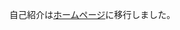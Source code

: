 自己紹介は[ホームページ](https://www.okaits7534.mydns.jp/?utm_source=github&utm_medium=readme&utm_campaign=none)に移行しました。
 
